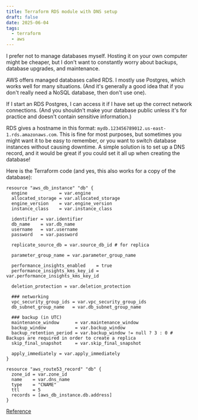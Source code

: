```yaml
---
title: Terraform RDS module with DNS setup
draft: false
date: 2025-06-04
tags:
  - terraform
  - aws
---
```


I prefer not to manage databases myself. Hosting it on your own computer might be cheaper, but I don't want to constantly worry about backups, database upgrades, and maintenance.

AWS offers managed databases called RDS. I mostly use Postgres, which works well for many situations. (And it's generally a good idea that if you don't really need a NoSQL database, then don't use one).

If I start an RDS Postgres, I can access it if I have set up the correct network connections. (And you shouldn't make your database public unless it's for practice and doesn't contain sensitive information.)

RDS gives a hostname in this format: `mydb.123456789012.us-east-1.rds.amazonaws.com`. This is fine for most purposes, but sometimes you might want it to be easy to remember, or you want to switch database instances without causing downtime. A simple solution is to set up a DNS record, and it would be great if you could set it all up when creating the database!

Here is the Terraform code (and yes, this also works for a copy of the database):

```hcl
resource "aws_db_instance" "db" {
  engine            = var.engine
  allocated_storage = var.allocated_storage
  engine_version    = var.engine_version
  instance_class    = var.instance_class

  identifier = var.identifier
  db_name    = var.db_name
  username   = var.username
  password   = var.password

  replicate_source_db = var.source_db_id # for replica

  parameter_group_name = var.parameter_group_name

  performance_insights_enabled    = true
  performance_insights_kms_key_id = var.performance_insights_kms_key_id

  deletion_protection = var.deletion_protection

  ### networking
  vpc_security_group_ids = var.vpc_security_group_ids
  db_subnet_group_name   = var.db_subnet_group_name

  ### backup (in UTC)
  maintenance_window      = var.maintenance_window
  backup_window           = var.backup_window
  backup_retention_period = var.backup_window != null ? 3 : 0 # Backups are required in order to create a replica
  skip_final_snapshot     = var.skip_final_snapshot

  apply_immediately = var.apply_immediately
}

resource "aws_route53_record" "db" {
  zone_id = var.zone_id
  name    = var.dns_name
  type    = "CNAME"
  ttl     = 5
  records = [aws_db_instance.db.address]
}

```

[Reference](https://karnwong.me/posts/2023/03/terraform-rds-module-with-dns-setup/)
